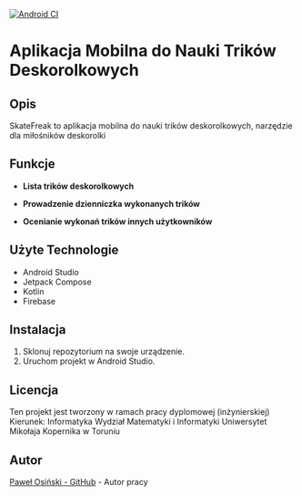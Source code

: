 [![Android CI](https://github.com/osik2000/SkateFreak/actions/workflows/android.yml/badge.svg)](https://github.com/osik2000/SkateFreak/actions/workflows/android.yml)

# Aplikacja Mobilna do Nauki Trików Deskorolkowych

## Opis

SkateFreak to aplikacja mobilna do nauki trików deskorolkowych, narzędzie dla miłośników deskorolki
## Funkcje

- **Lista trików deskorolkowych**

- **Prowadzenie dzienniczka wykonanych trików**

- **Ocenianie wykonań trików innych użytkowników**

[//]: # (- ** TODO **)

## Użyte Technologie

- Android Studio
- Jetpack Compose
- Kotlin
- Firebase

## Instalacja

1. Sklonuj repozytorium na swoje urządzenie.
2. Uruchom projekt w Android Studio.

[//]: # (3. ** TODO **)


## Licencja

Ten projekt jest tworzony w ramach pracy dyplomowej (inżynierskiej)
Kierunek: Informatyka
Wydział Matematyki i Informatyki
Uniwersytet Mikołaja Kopernika w Toruniu

## Autor

[Paweł Osiński - GitHub](https://github.com/osik2000) - Autor pracy

